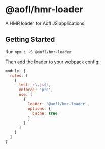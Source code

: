 # @aofl/hmr-loader

A HMR loader for Aofl JS applications.

## Getting Started

Run `npm i -S @aofl/hmr-loader`

Then add the loader to your webpack config:

```js
module: {
  rules: [
    {
      test: /\.js$/,
      enforce: 'pre',
      use: [
        {
          loader: '@aofl/hmr-loader',
          options: {
            cache: true
          }
        }
      ]
    }
  ]
}

```